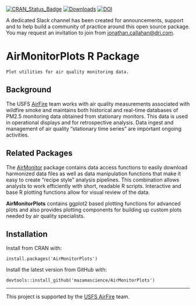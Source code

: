 [![CRAN\_Status\_Badge](https://www.r-pkg.org/badges/version/AirMonitorPlots)](https://cran.r-project.org/package=AirMonitorPlots)
[![Downloads](https://cranlogs.r-pkg.org/badges/AirMonitorPlots)](https://cran.r-project.org/package=AirMonitorPlots)
[![DOI](https://zenodo.org/badge/123438756.svg)](https://zenodo.org/badge/latestdoi/123438756)


A dedicated Slack channel has been created for announcements, support and to 
help build a community of practice around this open source package. You may 
request an invitation to join from jonathan.callahan@dri.com.

# AirMonitorPlots R Package

```
Plot utilities for air quality monitoring data.
```

## Background

The USFS [AirFire](https://www.airfire.org) team works with air quality 
measurements associated with wildfire smoke and maintains both historical and 
real-time databases of PM2.5 monitoring data obtained from stationary monitors. 
This data is used in operational displays and for retrospective analysis. Data 
ingest and management of air quality “stationary time series” are important 
ongoing activities.

## Related Packages

The [AirMonitor](https://mazamascience.github.io/AirMonitor/) package contains 
data access functions to easily download harmonized data files as well as data 
manipulation functions that make it easy to create “recipe style” analysis 
pipelines. This combination allows analysts to work efficiently with short, 
readable R scripts. Interactive and base R plotting functions allow for visual 
review of the data.

**AirMonitorPlots** contains ggplot2 based plotting functions for advanced plots
and also provides plotting components for building up custom plots needed by 
air quality specialists.

## Installation

Install from CRAN with:

`install.packages('AirMonitorPlots')`

Install the latest version from GitHub with:

`devtools::install_github('mazamascience/AirMonitorPlots')`

------------------------------------------------------------------------

This project is supported by the [USFS AirFire](https://www.airfire.org) team.

